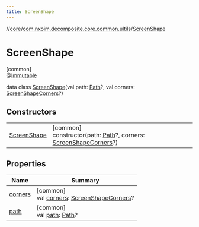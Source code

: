 ```yaml
---
title: ScreenShape
---
```

//[core](../../../index.html)/[com.nxoim.decomposite.core.common.ultils](../index.html)/[ScreenShape](index.html)



# ScreenShape



[common]\
@[Immutable](https://developer.android.com/reference/kotlin/androidx/compose/runtime/Immutable.html)



data class [ScreenShape](index.html)(val path: [Path](https://developer.android.com/reference/kotlin/androidx/compose/ui/graphics/Path.html)?, val corners: [ScreenShapeCorners](../-screen-shape-corners/index.html)?)



## Constructors


| | |
|---|---|
| [ScreenShape](-screen-shape.html) | [common]<br>constructor(path: [Path](https://developer.android.com/reference/kotlin/androidx/compose/ui/graphics/Path.html)?, corners: [ScreenShapeCorners](../-screen-shape-corners/index.html)?) |


## Properties


| Name | Summary |
|---|---|
| [corners](corners.html) | [common]<br>val [corners](corners.html): [ScreenShapeCorners](../-screen-shape-corners/index.html)? |
| [path](path.html) | [common]<br>val [path](path.html): [Path](https://developer.android.com/reference/kotlin/androidx/compose/ui/graphics/Path.html)? |


